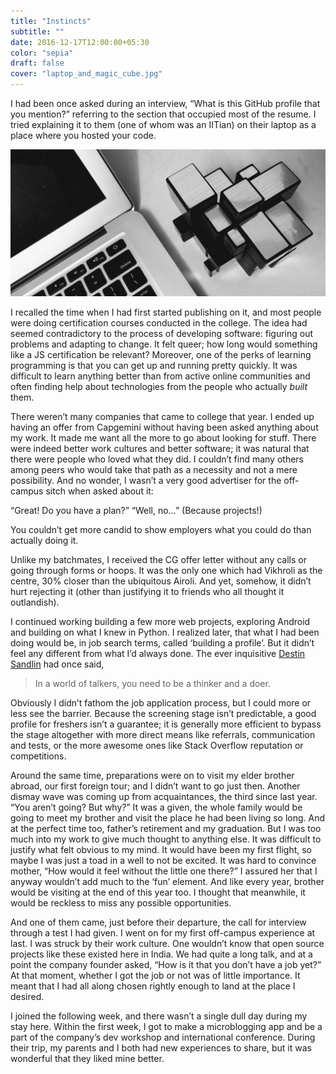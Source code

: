 ```yaml
---
title: "Instincts"
subtitle: ""
date: 2016-12-17T12:00:00+05:30
color: "sepia"
draft: false
cover: "laptop_and_magic_cube.jpg"
---
```




I had been once asked during an interview, “What is this GitHub profile  that you mention?” referring to the section that occupied most of the  resume. I tried explaining it to them (one of whom was an IITian) on  their laptop as a place where you hosted your code.

<!--more-->

![Laptop and Magic Cube](laptop_and_magic_cube.jpg)

I recalled the time when I had first started publishing on it, and most people were doing certification courses conducted in  the college. The idea had seemed contradictory to the process of  developing software: figuring out problems and adapting to change. It  felt queer; how long would something like a JS certification be  relevant? Moreover, one of the perks of learning programming is that you can get up and running pretty quickly. It was difficult to learn  anything better than from active online communities and often finding  help about technologies from the people who actually *built* them.

There weren’t many companies that came to college that year. I ended up  having an offer from Capgemini without having been asked anything about  my work. It made me want all the more to go about looking for stuff.  There were indeed better work cultures and better software; it was  natural that there were people who loved what they did. I couldn’t find  many others among peers who would take that path as a necessity and not a mere possibility. And no wonder, I wasn’t a very good advertiser for  the off-campus sitch when asked about it:

“Great! Do you have a plan?”
“Well, no…”
(Because projects!)

You couldn’t get more candid to show employers what you could do than actually doing it.

Unlike my batchmates, I received the CG offer letter without any calls or  going through forms or hoops. It was the only one which had Vikhroli as  the centre, 30% closer than the ubiquitous Airoli. And yet, somehow, it  didn’t hurt rejecting it (other than justifying it to friends who all  thought it outlandish).

I continued working building a few more web projects, exploring Android  and building on what I knew in Python. I realized later, that what I had been doing would be, in job search terms, called ‘building a profile’.  But it didn’t feel any different from what I’d always done. The ever  inquisitive [Destin Sandlin](https://www.youtube.com/watch?v=wcWD7fERQCc) had once said,

> In a world of talkers, you need to be a thinker and a doer.

Obviously I didn’t fathom the job application process, but I could more or less  see the barrier. Because the screening stage isn’t predictable, a good  profile for freshers isn’t a guarantee; it is generally more efficient  to bypass the stage altogether with more direct means like referrals,  communication and tests, or the more awesome ones like Stack Overflow  reputation or competitions.

Around the same time, preparations were on to visit my elder brother abroad,  our first foreign tour; and I didn’t want to go just then. Another  dismay wave was coming up from acquaintances, the third since last year. “You aren’t going? But why?” It was a given, the whole family would be  going to meet my brother and visit the place he had been living so long. And at the perfect time too, father’s retirement and my graduation. But I was too much into my work to give much thought to anything else. It  was difficult to justify what felt obvious to my mind. It would have  been my first flight, so maybe I was just a toad in a well to not be  excited. It was hard to convince mother, “How would it feel without the  little one there?” I assured her that I anyway wouldn’t add much to the  ‘fun’ element. And like every year, brother would be visiting at the end of this year too. I thought that meanwhile, it would be reckless to  miss any possible opportunities.

And one of them came, just before their departure, the call for interview  through a test I had given. I went on for my first off-campus experience at last. I was struck by their work culture. One wouldn’t know that  open source projects like these existed here in India. We had quite a  long talk, and at a point the company founder asked, “How is it that you don’t have a job yet?” At that moment, whether I got the job or not was of little importance. It meant that I had all along chosen rightly  enough to land at the place I desired.

I joined the following week, and there wasn’t a single dull day during my stay here. Within the first week, I got to make a microblogging app and be a part of the company’s dev workshop and international conference.  During their trip, my parents and I both had new experiences to share,  but it was wonderful that they liked mine better. 
